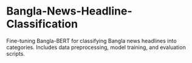 # Bangla-News-Headline-Classification
Fine-tuning Bangla-BERT for classifying Bangla news headlines into categories. Includes data preprocessing, model training, and evaluation scripts.
